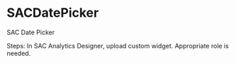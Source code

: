 # SACDatePicker
SAC Date Picker

Steps: In SAC Analytics Designer, upload custom widget. Appropriate role is needed.